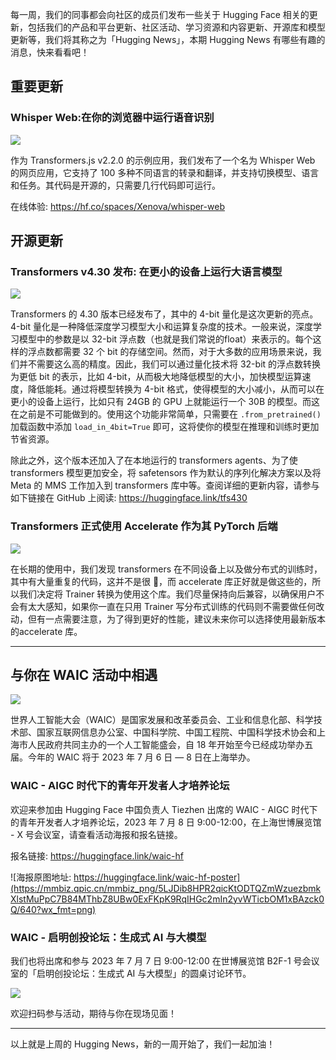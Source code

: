 每一周，我们的同事都会向社区的成员们发布一些关于 Hugging Face 相关的更新，包括我们的产品和平台更新、社区活动、学习资源和内容更新、开源库和模型更新等，我们将其称之为「Hugging News」，本期 Hugging News 有哪些有趣的消息，快来看看吧！ 

## 重要更新

### Whisper Web:在你的浏览器中运行语音识别

![](https://img-s1.andfun.cn/devrel/posts/2023/07/fba19bbe93697.jpg)

作为 Transformers.js v2.2.0 的示例应用，我们发布了一个名为 Whisper Web 的网页应用，它支持了 100 多种不同语言的转录和翻译，并支持切换模型、语言和任务。其代码是开源的，只需要几行代码即可运行。

在线体验:
<url>https://hf.co/spaces/Xenova/whisper-web</url>

## 开源更新

### Transformers v4.30 发布: 在更小的设备上运行大语言模型

![](https://img-s1.andfun.cn/devrel/posts/2023/07/569700252bf4a.jpg)

Transformers 的 4.30 版本已经发布了，其中的 4-bit 量化是这次更新的亮点。4-bit 量化是一种降低深度学习模型大小和运算复杂度的技术。一般来说，深度学习模型中的参数是以 32-bit 浮点数（也就是我们常说的float）来表示的。每个这样的浮点数都需要 32 个 bit 的存储空间。然而，对于大多数的应用场景来说，我们并不需要这么高的精度。因此，我们可以通过量化技术将 32-bit 的浮点数转换为更低 bit 的表示，比如 4-bit，从而极大地降低模型的大小，加快模型运算速度，降低能耗。通过将模型转换为 4-bit 格式，使得模型的大小减小，从而可以在更小的设备上运行，比如只有 24GB 的 GPU 上就能运行一个 30B 的模型。而这在之前是不可能做到的。使用这个功能非常简单，只需要在 `.from_pretrained()` 加载函数中添加 `load_in_4bit=True` 即可，这将使你的模型在推理和训练时更加节省资源。

除此之外，这个版本还加入了在本地运行的 transformers agents、为了使 transformers 模型更加安全，将 safetensors 作为默认的序列化解决方案以及将 Meta 的 MMS 工作加入到 transformers 库中等。查阅详细的更新内容，请参与如下链接在 GitHub 上阅读:
<url>https://huggingface.link/tfs430</url>

### Transformers 正式使用 Accelerate 作为其 PyTorch 后端

![](https://img-s1.andfun.cn/devrel/posts/2023/07/318c0b9d297ad.jpg)

在长期的使用中，我们发现 transformers 在不同设备上以及做分布式的训练时，其中有大量重复的代码，这并不是很 🦫，而 accelerate 库正好就是做这些的，所以我们决定将 Trainer 转换为使用这个库。我们尽量保持向后兼容，以确保用户不会有太大感知，如果你一直在只用 Trainer 写分布式训练的代码则不需要做任何改动，但有一点需要注意，为了得到更好的性能，建议未来你可以选择使用最新版本的 ​​accelerate 库。

<hr/>

## 与你在 WAIC 活动中相遇

![](https://img-s1.andfun.cn/devrel/posts/2023/07/56abddd37285a.jpg)

世界人工智能大会（WAIC）是国家发展和改革委员会、工业和信息化部、科学技术部、国家互联网信息办公室、中国科学院、中国工程院、中国科学技术协会和上海市人民政府共同主办的一个人工智能盛会，自 18 年开始至今已经成功举办五届。今年的 WAIC 将于 2023 年 7 月 6 日 — 8 日在上海举办。

### WAIC - AIGC 时代下的青年开发者人才培养论坛

欢迎来参加由 Hugging Face 中国负责人 Tiezhen 出席的 WAIC - AIGC 时代下的青年开发者人才培养论坛，2023 年 7 月 8 日 9:00-12:00，在上海世博展览馆 - X 号会议室，请查看活动海报和报名链接。

报名链接:
<url>https://huggingface.link/waic-hf</url>

![海报原图地址: https://huggingface.link/waic-hf-poster](https://mmbiz.qpic.cn/mmbiz_png/5LJDib8HPR2qicKtODTQZmWzuezbmkXlstMuPpC7B84MThbZ8UBw0ExFKpK9RqIHGc2mIn2yvWTicbOM1xBAzck0Q/640?wx_fmt=png)

### WAIC - 启明创投论坛：生成式 AI 与大模型

我们也将出席和参与 2023 年 7 月 7 日 9:00-12:00 在世博展览馆 B2F-1 号会议室的「启明创投论坛：生成式 AI 与大模型」的圆桌讨论环节。

![](https://mmbiz.qpic.cn/mmbiz_png/sM89Mgg8hp1sX9Oh1UMMAialJg3PDEOyCYUSOefW0ThW81EWNS5Bia8pYia44bu1Bb6WGeiaWIWGBRRsFiaBhgqaLhw/640?wx_fmt=png&wxfrom=13&tp=wxpic)

欢迎扫码参与活动，期待与你在现场见面！

<hr/>

以上就是上周的 Hugging News，新的一周开始了，我们一起加油！
